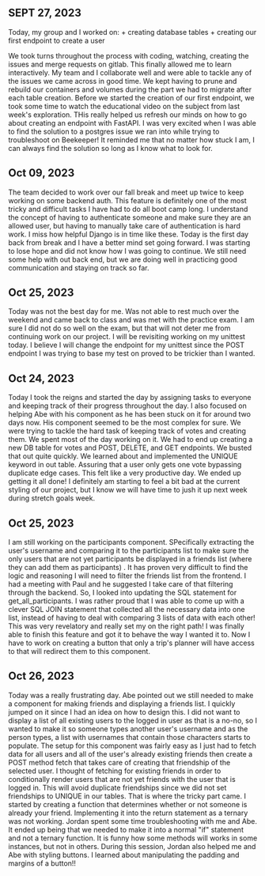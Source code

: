 ## SEPT 27, 2023

Today, my group and I worked on:
    + creating database tables
    + creating our first endpoint to create a user

We took turns throughout the process with coding, watching, creating the issues and merge requests on gitlab. This finally allowed me to learn interactively. My team and I collaborate well and were able to tackle any of the issues we came across in good time.
We kept having to prune and rebuild our containers and volumes during the part we had to migrate after each table creation.
Before we started the creation of our first endpoint, we took some time to watch the educational video on the subject from last week's exploration. THis really helped us refresh our minds on how to go about creating an endpoint with FastAPI.
I was very excited when I was able to find the solution to a postgres issue we ran into while trying to troubleshoot on Beekeeper! It reminded me that no matter how stuck I am, I can always find the solution so long as I know what to look for.



## Oct 09, 2023

The team decided to work over our fall break and meet up twice to keep working on some backend auth. This feature is definitely one of the most tricky and difficult tasks I have had to do all boot camp long. I understand the concept of having to authenticate someone and make sure they are an allowed user, but having to manually take care of authentication is hard work. I miss how helpful Django is in time like these. Today is the first day back from break and I have a better mind set going forward. I was starting to lose hope and did not know how I was going to continue. We still need some help with out back end, but we are doing well in practicing good communication and staying on track so far.

## Oct 25, 2023
Today was not the best day for me. Was not able to rest much over the weekend and came back to class and was met with the practice exam. I am sure I did not do so well on the exam, but that will not deter me from continuing work on our project. I will be revisiting working on my unittest today. I believe I will change the endpoint for my unittest since the POST endpoint I was trying to base my test on proved to be trickier than I wanted. 

## Oct 24, 2023
Today I took the reigns and started the day by assigning tasks to everyone and keeping track of their progress throughout the day. I also focused on helping Abe with his component as he has been stuck on it for around two days now. His component seemed to be the most complex for sure. We were trying to tackle the hard task of keeping track of votes and creating them. We spent most of the day working on it. We had to end up creating a new DB table for votes and POST, DELETE, and GET endpoints. We busted that out quite quickly. We learned about and implemented the UNIQUE keyword in out table. Assuring that a user only gets one vote bypassing duplicate edge cases. This felt like a very productive day. We ended up getting it all done! I definitely am starting to feel a bit bad at the current styling of our project, but I know we will have time to jush it up next week during stretch goals week.


## Oct 25, 2023
I am still working on the participants component. SPecifically extracting the user's username and comparing it to the participants list to make sure the only users that are not yet participants be displayed in a friends list (where they can add them as participants) . It has proven very difficult to find the logic and reasoning I will need to filter the friends list from the frontend. I had a meeting with Paul and he suggested I take care of that filtering through the backend. So, I looked into updating the SQL statement for get_all_participants. I was rather proud that I was able to come up with a clever SQL JOIN statement that collected all the necessary data into one list, instead of having to deal with comparing 3 lists of data with each other! This was very revelatory and really set my on the right path! I was finally able to finish this feature and got it to behave the way I wanted it to. Now I have to work on creating a button that only a trip's planner will have access to that will redirect them to this component.

## Oct 26, 2023
Today was a really frustrating day. Abe pointed out we still needed to make a component for making friends and displaying a friends list. I quickly jumped on it since I had an idea on how to design this. I did not want to display a list of all existing users to the logged in user as that is a no-no, so I wanted to make it so someone types another user's username and as the person types, a list with usernames that contain those characters starts to populate. The setup for this component was fairly easy as I just had to fetch data for all users and all of the user's already existing friends then create a POST method fetch that takes care of creating that friendship of the selected user. I thought of fetching for existing friends in order to conditionally render users that are not yet friends with the user that is logged in. This will avoid duplicate friendships since we did not set friendships to UNIQUE in our tables. That is where the tricky part came. I started by creating a function that determines whether or not someone is already your friend. Implementing it into the return statement as a ternary was not working. Jordan spent some time troubleshooting with me and Abe. It ended up being that we needed to make it into a normal "if" statement and not a ternary function. It is funny how some methods will works in some instances, but not in others. During this session, Jordan also helped me and Abe with styling buttons. I learned about manipulating the padding and margins of a button!!
